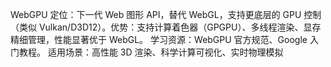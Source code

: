 WebGPU​​
​​定位​​：下一代 Web 图形 API，替代 WebGL，支持更底层的 GPU 控制（类似 Vulkan/D3D12）。
​​优势​​：支持计算着色器（GPGPU）、多线程渲染、显存精细管理，性能显著优于 WebGL。
​​学习资源​​：WebGPU 官方规范、Google 入门教程。
​​适用场景​​：高性能 3D 渲染、科学计算可视化、实时物理模拟